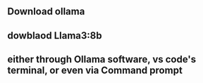 ## Download ollama  
## dowblaod Llama3:8b
## either through Ollama software, vs code's terminal, or even via Command prompt
